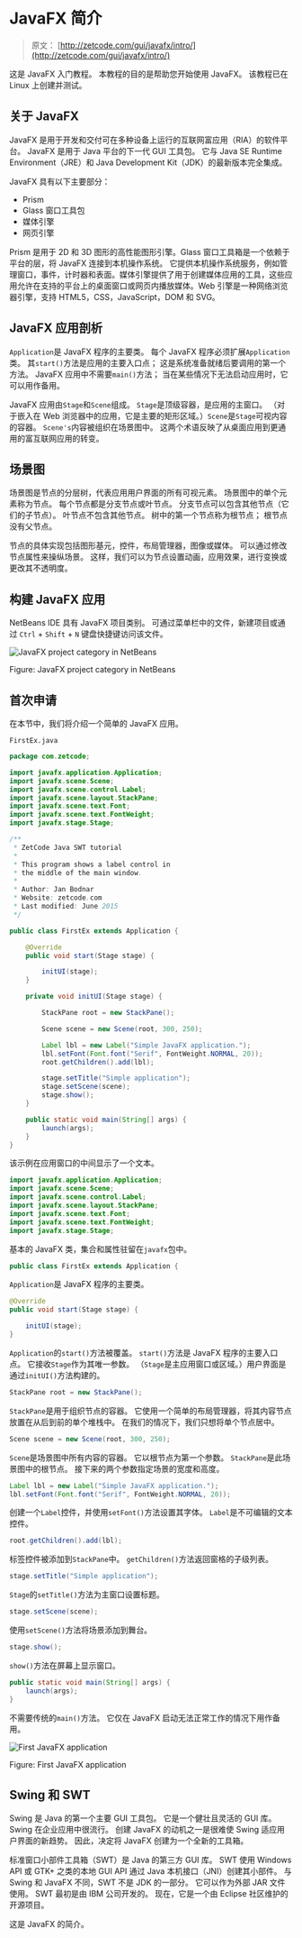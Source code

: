 # JavaFX 简介

> 原文： [http://zetcode.com/gui/javafx/intro/](http://zetcode.com/gui/javafx/intro/)

这是 JavaFX 入门教程。 本教程的目的是帮助您开始使用 JavaFX。 该教程已在 Linux 上创建并测试。

## 关于 JavaFX

JavaFX 是用于开发和交付可在多种设备上运行的互联网富应用（RIA）的软件平台。 JavaFX 是用于 Java 平台的下一代 GUI 工具包。 它与 Java SE Runtime Environment（JRE）和 Java Development Kit（JDK）的最新版本完全集成。

JavaFX 具有以下主要部分：

*   Prism
*   Glass 窗口工具包
*   媒体引擎
*   网页引擎

Prism 是用于 2D 和 3D 图形的高性能图形引擎。Glass 窗口工具箱是一个依赖于平台的层，将 JavaFX 连接到本机操作系统。 它提供本机操作系统服务，例如管理窗口，事件，计时器和表面。媒体引擎提供了用于创建媒体应用的工具，这些应用允许在支持的平台上的桌面窗口或网页内播放媒体。Web 引擎是一种网络浏览器引擎，支持 HTML5，CSS，JavaScript，DOM 和 SVG。

## JavaFX 应用剖析

`Application`是 JavaFX 程序的主要类。 每个 JavaFX 程序必须扩展`Application`类。 其`start()`方法是应用的主要入口点； 这是系统准备就绪后要调用的第一个方法。 JavaFX 应用中不需要`main()`方法； 当在某些情况下无法启动应用时，它可以用作备用。

JavaFX 应用由`Stage`和`Scene`组成。 `Stage`是顶级容器，是应用的主窗口。 （对于嵌入在 Web 浏览器中的应用，它是主要的矩形区域。）`Scene`是`Stage`可视内容的容器。 `Scene's`内容被组织在场景图中。 这两个术语反映了从桌面应用到更通用的富互联网应用的转变。

## 场景图

场景图是节点的分层树，代表应用用户界面的所有可视元素。 场景图中的单个元素称为节点。 每个节点都是分支节点或叶节点。 分支节点可以包含其他节点（它们的子节点）。 叶节点不包含其他节点。 树中的第一个节点称为根节点； 根节点没有父节点。

节点的具体实现包括图形基元，控件，布局管理器，图像或媒体。 可以通过修改节点属性来操纵场景。 这样，我们可以为节点设置动画，应用效果，进行变换或更改其不透明度。

## 构建 JavaFX 应用

NetBeans IDE 具有 JavaFX 项目类别。 可通过菜单栏中的文件，新建项目或通过 `Ctrl` + `Shift` + `N` 键盘快捷键访问该文件。

![JavaFX project category in NetBeans](img/d0850a6644d71891f31a0f01a4cc5a58.jpg)

Figure: JavaFX project category in NetBeans

## 首次申请

在本节中，我们将介绍一个简单的 JavaFX 应用。

`FirstEx.java`

```java
package com.zetcode;

import javafx.application.Application;
import javafx.scene.Scene;
import javafx.scene.control.Label;
import javafx.scene.layout.StackPane;
import javafx.scene.text.Font;
import javafx.scene.text.FontWeight;
import javafx.stage.Stage;

/**
 * ZetCode Java SWT tutorial
 *
 * This program shows a label control in
 * the middle of the main window.
 *
 * Author: Jan Bodnar
 * Website: zetcode.com
 * Last modified: June 2015
 */

public class FirstEx extends Application {

    @Override
    public void start(Stage stage) {

        initUI(stage);
    }

    private void initUI(Stage stage) {

        StackPane root = new StackPane();

        Scene scene = new Scene(root, 300, 250);

        Label lbl = new Label("Simple JavaFX application.");
        lbl.setFont(Font.font("Serif", FontWeight.NORMAL, 20));
        root.getChildren().add(lbl);

        stage.setTitle("Simple application");
        stage.setScene(scene);
        stage.show();
    }

    public static void main(String[] args) {
        launch(args);
    }
}

```

该示例在应用窗口的中间显示了一个文本。

```java
import javafx.application.Application;
import javafx.scene.Scene;
import javafx.scene.control.Label;
import javafx.scene.layout.StackPane;
import javafx.scene.text.Font;
import javafx.scene.text.FontWeight;
import javafx.stage.Stage;

```

基本的 JavaFX 类，集合和属性驻留在`javafx`包中。

```java
public class FirstEx extends Application {

```

`Application`是 JavaFX 程序的主要类。

```java
@Override
public void start(Stage stage) {

    initUI(stage);
}

```

`Application`的`start()`方法被覆盖。 `start()`方法是 JavaFX 程序的主要入口点。 它接收`Stage`作为其唯一参数。 （`Stage`是主应用窗口或区域。）用户界面是通过`initUI()`方法构建的。

```java
StackPane root = new StackPane();

```

`StackPane`是用于组织节点的容器。 它使用一个简单的布局管理器，将其内容节点放置在从后到前的单个堆栈中。 在我们的情况下，我们只想将单个节点居中。

```java
Scene scene = new Scene(root, 300, 250);

```

`Scene`是场景图中所有内容的容器。 它以根节点为第一个参数。 `StackPane`是此场景图中的根节点。 接下来的两个参数指定场景的宽度和高度。

```java
Label lbl = new Label("Simple JavaFX application.");
lbl.setFont(Font.font("Serif", FontWeight.NORMAL, 20));

```

创建一个`Label`控件，并使用`setFont()`方法设置其字体。 `Label`是不可编辑的文本控件。

```java
root.getChildren().add(lbl);

```

标签控件被添加到`StackPane`中。 `getChildren()`方法返回窗格的子级列表。

```java
stage.setTitle("Simple application");

```

`Stage`的`setTitle()`方法为主窗口设置标题。

```java
stage.setScene(scene);

```

使用`setScene()`方法将场景添加到舞台。

```java
stage.show();

```

`show()`方法在屏幕上显示窗口。

```java
public static void main(String[] args) {
    launch(args);
}

```

不需要传统的`main()`方法。 它仅在 JavaFX 启动无法正常工作的情况下用作备用。

![First JavaFX application](img/332832ac21fd3e3a78b95422d6e52baf.jpg)

Figure: First JavaFX application

## Swing 和 SWT

Swing 是 Java 的第一个主要 GUI 工具包。 它是一个健壮且灵活的 GUI 库。 Swing 在企业应用中很流行。 创建 JavaFX 的动机之一是很难使 Swing 适应用户界面的新趋势。 因此，决定将 JavaFX 创建为一个全新的工具箱。

标准窗口小部件工具箱（SWT）是 Java 的第三方 GUI 库。 SWT 使用 Windows API 或 GTK+ 之类的本地 GUI API 通过 Java 本机接口（JNI）创建其小部件。 与 Swing 和 JavaFX 不同，SWT 不是 JDK 的一部分。 它可以作为外部 JAR 文件使用。 SWT 最初是由 IBM 公司开发的。 现在，它是一个由 Eclipse 社区维护的开源项目。

这是 JavaFX 的简介。
